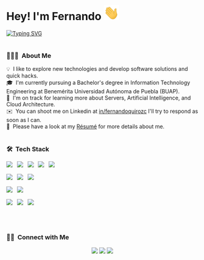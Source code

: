 # Hey! I'm Fernando <img src="https://raw.githubusercontent.com/ABSphreak/ABSphreak/master/gifs/Hi.gif" width="40">

[![Typing SVG](https://readme-typing-svg.demolab.com?font=Fira+Code&size=40&duration=2000&pause=100&color=F7F7F7&center=true&vCenter=true&multiline=true&random=false&width=1100&height=120&lines=Jos%C3%A9+Fernando+Quiroz+Castillo;BUAP+%7C+FCC+%7C+STUDENT)](https://git.io/typing-svg)
<br><br>
<!-- ## 👋 &nbsp;Hey there! I'm Aditya -->

### 👨🏻‍💻 &nbsp;About Me

💡 &nbsp;I like to explore new technologies and develop software solutions and quick hacks.\
🎓 &nbsp;I'm currently pursuing a Bachelor's degree in Information Technology Engineering at Benemérita Universidad Autónoma de Puebla (BUAP).\
🌱 &nbsp;I'm on track for learning more about Servers, Artificial Intelligence, and Cloud Architecture.\
✉️ &nbsp;You can shoot me on Linkedin at <a href="https://linkedin.com/in/fernandoquirozc">in/fernandoquirozc</a> I'll try to respond as soon as I can.\
📄 &nbsp;Please have a look at my [Résumé](https://drive.google.com/file/d/14bIy7RFFb0N3ce-8JJ6qDqhJJ1kBP1kX/view?usp=sharing) for more details about me.
<br><br>

### 🛠 &nbsp;Tech Stack

<p >
  <img src="https://img.shields.io/badge/html5%20-%23e34f26.svg?&style=for-the-badge&logo=html5&logoColor=white" />&nbsp;&nbsp;
  <img src="https://img.shields.io/badge/css3%20-%231572B6.svg?&style=for-the-badge&logo=css3&logoColor=white" />&nbsp;&nbsp;
  <img src="https://img.shields.io/badge/javascript%20-%23F7DF1E.svg?&style=for-the-badge&logo=javascript&logoColor=white" />&nbsp;&nbsp;
  <img src="https://img.shields.io/badge/bootstrap-%23563D7C.svg?style=for-the-badge&logo=bootstrap&logoColor=white" />&nbsp;&nbsp;
  <img src="https://img.shields.io/badge/Figma-F24E1E?style=for-the-badge&logo=figma&logoColor=white" />&nbsp;&nbsp;
 
  <img src="https://img.shields.io/badge/python-3670A0?style=for-the-badge&logo=python&logoColor=ffdd54" />&nbsp;&nbsp;
  <img src="https://img.shields.io/badge/Java-ED8B00?style=for-the-badge&logo=openjdk&logoColor=white" />&nbsp;&nbsp;
  <img src="https://img.shields.io/badge/PHP-777BB4?style=for-the-badge&logo=php&logoColor=white" />&nbsp;&nbsp;
  
  <img src="https://img.shields.io/badge/mysql%20-%23016B93.svg?&style=for-the-badge&logo=mysql&logoColor=white" />&nbsp;&nbsp;
  <img src="https://img.shields.io/badge/Microsoft_SQL_Server-CC2927?style=for-the-badge&logo=microsoft-sql-server&logoColor=white" />&nbsp;&nbsp;
  
  <img src="https://img.shields.io/badge/git%20-%23F05133.svg?&style=for-the-badge&logo=git&logoColor=white" />&nbsp;&nbsp;
  <img src="https://img.shields.io/badge/github%20-%23000.svg?&style=for-the-badge&logo=github&logoColor=white" />&nbsp;&nbsp;
  <img src="https://img.shields.io/badge/linux%20-%23000.svg?&style=for-the-badge&logo=linux&logoColor=white" />&nbsp;&nbsp;
</p>
<br><br>

### 🤝🏻 &nbsp;Connect with Me

<p align="center">
<a href="https://linkedin.com/in/fernandoquirozc"><img src="https://img.shields.io/badge/-Fernando%20Quiroz%20Castillo-0077B5?style=flat&logo=Linkedin&logoColor=white"/></a>
<a href="https://www.instagram.com/ferquirozzzc/"><img src="https://img.shields.io/badge/-@ferquirozzzc-E4405F?style=flat&logo=Instagram&logoColor=white"/></a>
<a href="https://www.pinterest.com.mx/jfqc120/"><img src="https://img.shields.io/badge/-@jfqc120-BD081C?style=flat&logo=Pinterest&logoColor=white"/></a>

</p>

